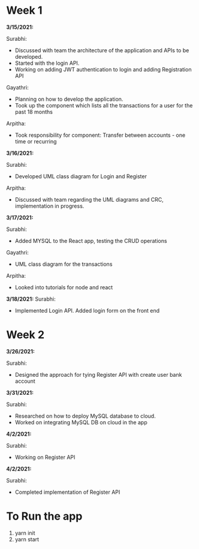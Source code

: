 # Week 1 

**3/15/2021:**

Surabhi: 
- Discussed with team the architecture of the application and APIs to be developed.
- Started with the login API.
- Working on adding JWT authentication to login and adding Registration API

Gayathri: 
- Planning on how to develop the application. 
- Took up the component which lists all the transactions for a user for the past 18 months

Arpitha:
- Took responsibility for component: Transfer between accounts - one time or recurring

**3/16/2021:**

Surabhi: 
- Developed UML class diagram for Login and Register

Arpitha:
- Discussed with team regarding the UML diagrams and CRC, implementation in progress.

**3/17/2021:**

Surabhi:
- Added MYSQL to the React app, testing the CRUD operations

Gayathri: 
- UML class diagram for the transactions

Arpitha:
- Looked into tutorials for node and react

**3/18/2021:**
Surabhi:
- Implemented Login API. Added login form on the front end

# Week 2

**3/26/2021:**

Surabhi:
- Designed the approach for tying Register API with create user bank account

**3/31/2021:**

Surabhi:
- Researched on how to deploy MySQL database to cloud.
- Worked on integrating MySQL DB on cloud in the app

**4/2/2021:**

Surabhi:
- Working on Register API

**4/2/2021:**

Surabhi:
- Completed implementation of Register API
# To Run the app 

1. yarn init
2. yarn start
